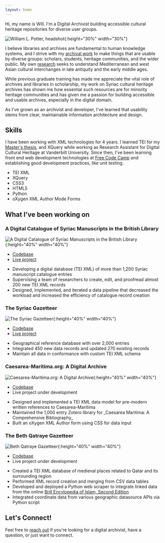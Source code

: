```yaml
---
layout: home
---
```


<p id="headline">Hi, my name is Will. I'm a Digital Archivist building accessible cultural heritage repositories for diverse user groups.</p>

<img src="{{ site.url }}/assets/images/headshot2020.JPG" class="headshot" alt="William L. Potter, headshot"/>{:height="30%" width="30%"}<!--need to add this css-->

<section id="about-me">
<p class="about-me">I believe libraries and archives are fundamental to human knowledge systems, and I strive with my <a href="#projects">archival work</a> to make things that are usable by diverse groups: scholars, students,
heritage communities, and the wider public. My own <a href="{{ site.url }}/research/index.html">research</a> seeks to understand Mediterranean and west Asian cultural interchanges in late antiquity and the early middle ages.</p>


<p class="about-me">While previous graduate training has made me appreciate the vital role of archives and libraries in scholarship, my work on Syriac cultural heritage archives has shown me how essential such resources are for minority heritage communities and has given me a passion for building accessible and usable archives, especially in the digital domain.</p>

<p class="about-me">As I've grown as an archivist and developer, I've learned that usability stems from clear, maintainable information architecture and design.</p>
</section>

<section id="skills">
<h2 class="section-title">Skills</h2>

<p class="skills-narrative">I have been working with XML technologies for 4 years. I learned TEI for my <a href="https://ir.vanderbilt.edu/handle/1803/9601" id="mts-thesis-url">Master's thesis</a>, and XQuery while working as Research Assistant for Digital Cultural Heritage at Vanderbilt University. Since then, I've been learning front end web development technologies at <a href="" id="free-code-camp-certificates">Free Code Camp</a> and establishing good development practices, like unit testing.<!--maybe link to mss refactoring project once that page is up?--></p>
<!-- narr of how got skills? -->

<ul id="skill-list"> <!-- style this as grid; style ea li with box and margins and such -->
<!-- also could be an include? Pull from a data list -->
<!-- data list should have following
- name
- link (e.g. to the tech or lang home page)-->
  <li class="skill">TEI XML</li>
  <li class="skill">XQuery</li>
  <li class="skill">CSS3</li>
  <li class="skill">HTML5</li>
  <li class="skill">Python</li>
  <li class="skill">oXygen XML Author Mode Forms</li>
</ul>
</section>

<section id="projects">
<h2 class="section-title">What I've been working on</h2>


<!-- this can be made into an include I believe. We need a data page that lists the following for ea project:

- name
- page-url (url of the project page) - if these are treated as URIs you could use the numeric portion as the id attribute on the div
- thumbnail (path-to-thumbnail)
- feature (yes/no -- this will toggle it on the homepage or not)
- codebase-url
- live-demo-url
- description (a one-two sentence blurb; this is in place of the bulleted list onc eyou have pages for ea)
- tags (this would be an array of key words, eventually...)
-->
<div class="project-container">
  <h3 class="project-name">A Digital Catalogue of Syriac Manuscripts in the British Library</h3>

  <img class="project-thumbnail" src="{{ site.url }}/assets/images/syriac-mss-catalogue.jpg" alt="A Digital Catalogue of Syriac Manuscripts in the British Library"/>{:height="40%" width="40%"}

  <ul class="project-links">
    <li><a href="https://github.com/srophe/wright-catalogue" class="project-codebase-url">Codebase</a></li>
    <li><a href="https://syriaca.org/bl" class="project-live-demo-url">Live project</a></li>
  </ul>

  <ul class="project-highlights">
    <li class="project-detail">Developing a digital database (TEI XML) of more than 1,200 Syriac manuscript catalogue entries</li>
    <li class="project-detail">Supervising a team of researchers to create, edit, and proofread almost 200 new TEI XML records</li>
    <li class="project-detail">Designed, implemented, and iterated a data pipeline that decreased the workload and increased the efficiency of catalogue record creation</li>
  </ul>
</div>
<div class="project-container">
  <h3 class="project-name">The Syriac Gazetteer</h3>

  <img class="project-thumbnail" src="{{ site.url }}/assets/images/syriac-gazetteer-preview-temp.jpg" alt="The Syriac Gazetteer"/>{:height="40%" width="40%"}

  <ul class="project-links">
    <li><a href="https://github.com/srophe/srophe-app-data/tree/master/data/places/tei" class="project-codebase-url">Codebase</a></li>
    <li><a href="https://syriaca.org/geo" class="project-live-demo-url">Live project</a></li>
  </ul>
  <ul class="project-highlights">
    <li class="project-detail">Geographical reference database with over 2,000 entries</li>
    <li class="project-detail">Integrated 450 new data records and updated 270 existing records</li>
    <li class="project-detail">Maintain all data in conformance with custom TEI XML schema</li>
  </ul>
</div>

<div class="project-container">
  <h3 class="project-name">Caesarea-Maritima.org: A Digital Archive</h3>

  <img class="project-thumbnail" src="{{ site.url }}/assets/images/caeasraea-maritima.JPG" alt="Caesarea-Maritima.org: A Digital Archive"/>{:height="40%" width="40%"}

  <ul class="project-links">
    <li><a href="https://github.com/srophe/caesarea-data/" class="project-codebase-url">Codebase</a></li>
    <li>Live project under development</li>
  </ul>
  <ul class="project-highlights">
    <li class="project-detail">Designed and implemented a TEI XML data model for pre-modern written references to Caesarea-Maritima</li>
    <li class="project-detail">Maintained the 1,000 entry Zotero library for _Caesarea Maritima: A Comprehensive Bibliography_</li>
    <li class="project-detail">Built an oXygen XML Author form using CSS for data input</li>
  </ul>
</div>

<div class="project-container">
  <h3 class="project-name">The Beth Qatraye Gazetteer</h3>

  <img class="project-thumbnail" src="{{ site.url }}/assets/images/beth-qatraye-gazetteer.JPG" alt="Beth Qatraye Gazetteer"/>{:height="40%" width="40%"}

  <ul class="project-links">
    <li><a href="https://github.com/srophe/bethqatraye-data/" class="project-codebase-url">Codebase</a></li>
    <li>Live project under development</li>
  </ul>
  <ul class="project-highlights">
    <li class="project-detail">Created a TEI XML database of medieval places related to Qatar and its surrounding region</li>
    <li class="project-detail">Performed XML record creation and merging from CSV data tables</li>
    <li class="project-detail">Developed and deployed a Python web scraper to integrate linked data from the online <a href="https://referenceworks.brillonline.com/browse/encyclopaedia-of-islam-2">Brill Encylopedia of Islam, Second Edition</a></li>
    <li class="project-detail">Integrated coordinate data from various geographic datasource APIs via Python script</li>
  </ul>
  </div>
</section>

<section id="call-to-action">

<h2 class="section-title">Let's Connect!</h2>

<p>Feel free to <a id="email-me" class="mail-to-link" href="mailto:{{ site.email }}">reach out</a> if you're looking for a digital archivist, have a question, or just want to connect.</p>

</section>
